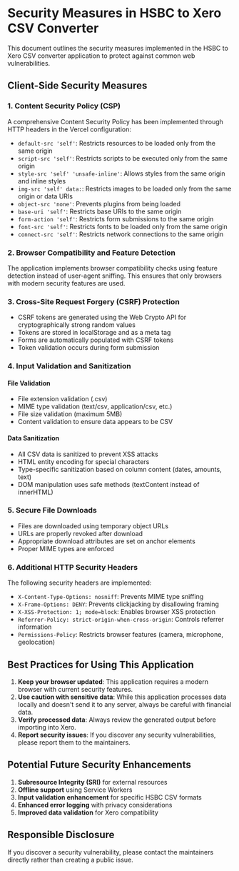 # Security Measures in HSBC to Xero CSV Converter

This document outlines the security measures implemented in the HSBC to Xero CSV converter application to protect against common web vulnerabilities.

## Client-Side Security Measures

### 1. Content Security Policy (CSP)

A comprehensive Content Security Policy has been implemented through HTTP headers in the Vercel configuration:

- `default-src 'self'`: Restricts resources to be loaded only from the same origin
- `script-src 'self'`: Restricts scripts to be executed only from the same origin
- `style-src 'self' 'unsafe-inline'`: Allows styles from the same origin and inline styles
- `img-src 'self' data:`: Restricts images to be loaded only from the same origin or data URIs
- `object-src 'none'`: Prevents plugins from being loaded
- `base-uri 'self'`: Restricts base URIs to the same origin
- `form-action 'self'`: Restricts form submissions to the same origin
- `font-src 'self'`: Restricts fonts to be loaded only from the same origin
- `connect-src 'self'`: Restricts network connections to the same origin

### 2. Browser Compatibility and Feature Detection

The application implements browser compatibility checks using feature detection instead of user-agent sniffing. This ensures that only browsers with modern security features are used.

### 3. Cross-Site Request Forgery (CSRF) Protection

- CSRF tokens are generated using the Web Crypto API for cryptographically strong random values
- Tokens are stored in localStorage and as a meta tag
- Forms are automatically populated with CSRF tokens
- Token validation occurs during form submission

### 4. Input Validation and Sanitization

#### File Validation

- File extension validation (.csv)
- MIME type validation (text/csv, application/csv, etc.)
- File size validation (maximum 5MB)
- Content validation to ensure data appears to be CSV

#### Data Sanitization

- All CSV data is sanitized to prevent XSS attacks
- HTML entity encoding for special characters
- Type-specific sanitization based on column content (dates, amounts, text)
- DOM manipulation uses safe methods (textContent instead of innerHTML)

### 5. Secure File Downloads

- Files are downloaded using temporary object URLs
- URLs are properly revoked after download
- Appropriate download attributes are set on anchor elements
- Proper MIME types are enforced

### 6. Additional HTTP Security Headers

The following security headers are implemented:

- `X-Content-Type-Options: nosniff`: Prevents MIME type sniffing
- `X-Frame-Options: DENY`: Prevents clickjacking by disallowing framing
- `X-XSS-Protection: 1; mode=block`: Enables browser XSS protection
- `Referrer-Policy: strict-origin-when-cross-origin`: Controls referrer information
- `Permissions-Policy`: Restricts browser features (camera, microphone, geolocation)

## Best Practices for Using This Application

1. **Keep your browser updated**: This application requires a modern browser with current security features.
2. **Use caution with sensitive data**: While this application processes data locally and doesn't send it to any server, always be careful with financial data.
3. **Verify processed data**: Always review the generated output before importing into Xero.
4. **Report security issues**: If you discover any security vulnerabilities, please report them to the maintainers.

## Potential Future Security Enhancements

1. **Subresource Integrity (SRI)** for external resources
2. **Offline support** using Service Workers
3. **Input validation enhancement** for specific HSBC CSV formats
4. **Enhanced error logging** with privacy considerations
5. **Improved data validation** for Xero compatibility

## Responsible Disclosure

If you discover a security vulnerability, please contact the maintainers directly rather than creating a public issue.
